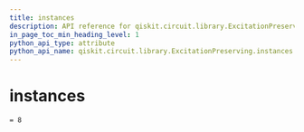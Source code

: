 ```yaml
---
title: instances
description: API reference for qiskit.circuit.library.ExcitationPreserving.instances
in_page_toc_min_heading_level: 1
python_api_type: attribute
python_api_name: qiskit.circuit.library.ExcitationPreserving.instances
---
```


# instances

<span id="qiskit.circuit.library.ExcitationPreserving.instances" />

`= 8`

